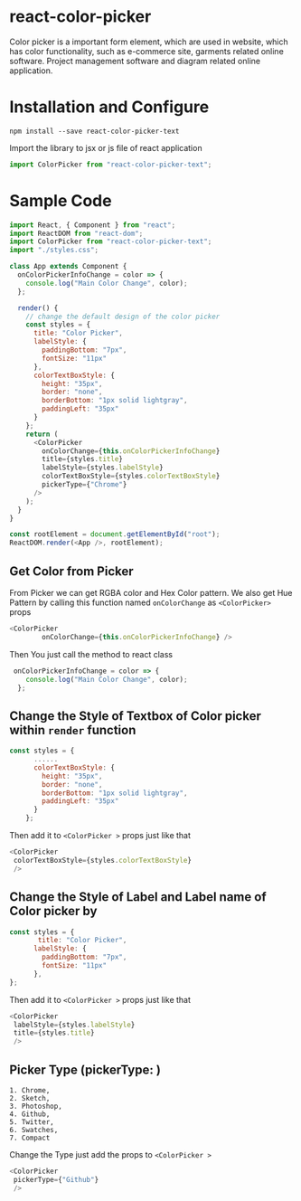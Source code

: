 # react-color-picker
Color picker is a important form element, which are used in website, which has color functionality, such as e-commerce site, garments related online software. Project management software and diagram related online application.

# Installation and Configure

```
npm install --save react-color-picker-text
```

Import the library to jsx or js file of react application

```javascript
import ColorPicker from "react-color-picker-text";
```

# Sample Code
```javascript
import React, { Component } from "react";
import ReactDOM from "react-dom";
import ColorPicker from "react-color-picker-text";
import "./styles.css";

class App extends Component {
  onColorPickerInfoChange = color => {
    console.log("Main Color Change", color);
  };

  render() {
    // change the default design of the color picker
    const styles = {
      title: "Color Picker",
      labelStyle: {
        paddingBottom: "7px",
        fontSize: "11px"
      },
      colorTextBoxStyle: {
        height: "35px",
        border: "none",
        borderBottom: "1px solid lightgray",
        paddingLeft: "35px"
      }
    };
    return (
      <ColorPicker
        onColorChange={this.onColorPickerInfoChange}
        title={styles.title}
        labelStyle={styles.labelStyle}
        colorTextBoxStyle={styles.colorTextBoxStyle}
        pickerType={"Chrome"}
      />
    );
  }
}

const rootElement = document.getElementById("root");
ReactDOM.render(<App />, rootElement);
```
## Get Color from Picker 
From Picker we can get RGBA color and Hex Color pattern. We also get Hue Pattern by calling this function
named `onColorChange` as `<ColorPicker>` props

```javascript
<ColorPicker
        onColorChange={this.onColorPickerInfoChange} />
```
Then You just call the method to react class
```javascript
 onColorPickerInfoChange = color => {
    console.log("Main Color Change", color);
  };
```

## Change the Style of Textbox of Color picker within `render` function

```javascript
const styles = {
      ......
      colorTextBoxStyle: {
        height: "35px",
        border: "none",
        borderBottom: "1px solid lightgray",
        paddingLeft: "35px"
      }
    };
```
Then add it to `<ColorPicker >` props just like that

```javascript
<ColorPicker
 colorTextBoxStyle={styles.colorTextBoxStyle}
 />
```

## Change the Style of Label and Label name of Color picker by

```javascript
const styles = {
       title: "Color Picker",
      labelStyle: {
        paddingBottom: "7px",
        fontSize: "11px"
      },
};
```
Then add it to `<ColorPicker >` props just like that

```javascript
<ColorPicker
 labelStyle={styles.labelStyle}
 title={styles.title}
 />
```



## Picker Type (pickerType: <props>)
```
1. Chrome,
2. Sketch,
3. Photoshop,
4. Github,
5. Twitter,
6. Swatches,
7. Compact
```
Change the Type just add the props to `<ColorPicker >`

```javascript
<ColorPicker
 pickerType={"Github"}
 />
```


